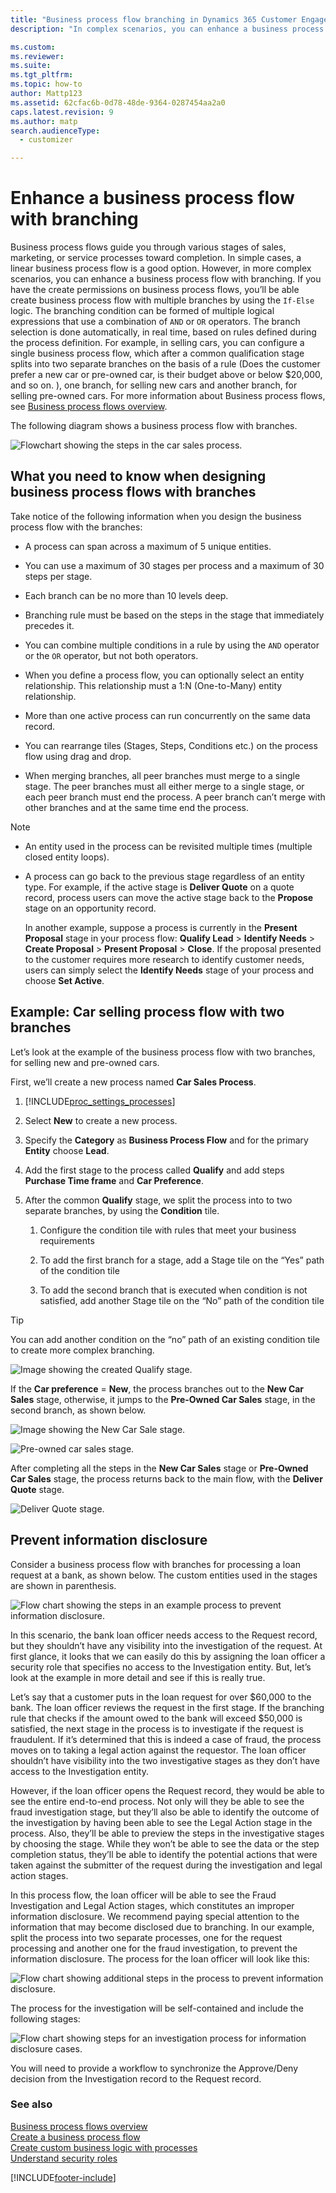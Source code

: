 ```yaml
---
title: "Business process flow branching in Dynamics 365 Customer Engagement (on-premises)"
description: "In complex scenarios, you can enhance a business process flow with branching. This page walks you through an example for designing a flow with branches."

ms.custom: 
ms.reviewer: 
ms.suite: 
ms.tgt_pltfrm: 
ms.topic: how-to
author: Mattp123
ms.assetid: 62cfac6b-0d78-48de-9364-0287454aa2a0
caps.latest.revision: 9
ms.author: matp
search.audienceType: 
  - customizer

---
```

# Enhance a business process flow with branching



Business process flows guide you through various stages of sales, marketing, or service processes toward completion. In simple cases, a linear business process flow is a good option. However, in more complex scenarios, you can enhance a business process flow with branching. If you have the create permissions on business process flows, you’ll be able create business process flow with multiple branches by using the `If-Else` logic. The branching condition can be formed of multiple logical expressions that use a combination of `AND` or `OR` operators. The branch selection is done automatically, in real time, based on rules defined during the process definition. For example, in selling cars, you can configure a single business process flow, which after a common qualification stage splits into two separate branches on the basis of a rule (Does the customer prefer a new car or pre-owned car, is their budget above or below $20,000, and so on. ), one branch, for selling new cars and another branch, for selling pre-owned cars. For more information about Business process flows, see [Business process flows overview](../customize/business-process-flows-overview.md).  
  
 The following diagram shows a business process flow with branches.  
  
 ![Flowchart showing the steps in the car sales process.](../customize/media/example-car-sales-flow-chart.png "Flowchart showing the steps in the car sales process")  
  
<a name="Points"></a>   
## What you need to know when designing business process flows with branches  
 Take notice of the following information when you design the business process flow with the branches:  
  
-   A process can span across a maximum of 5 unique entities.  
  
-   You can use a maximum of 30 stages per process and a maximum of 30 steps per stage.  
  
-   Each branch can be no more than 10 levels deep.  
  
-   Branching rule must be based on the steps in the stage that immediately precedes it.  
  
-   You can combine multiple conditions in a rule by using the `AND` operator or the `OR` operator, but not both operators.  
  
-   When you define a process flow, you can optionally select an entity relationship. This relationship must a 1:N (One-to-Many) entity relationship.  
  
-   More than one active process can run concurrently on the same data record.  
  
-   You can rearrange tiles (Stages, Steps, Conditions etc.) on the process flow  using drag and drop.  
  
-   When merging branches, all peer branches must merge to a single stage. The peer branches must all either merge to a single stage, or each peer branch must end the process. A peer branch can’t merge with other branches and at the same time end the process.  
  
> [!NOTE]
> - An entity used in the process can be revisited multiple times (multiple closed entity loops).  
> - A process can go back to the previous stage regardless of an entity type. For example, if the active stage is **Deliver Quote** on a quote record, process users can move the active stage back to the **Propose** stage on an opportunity record.  
>   
>   In another example, suppose a process is currently in the **Present Proposal** stage in your process flow: **Qualify Lead** > **Identify Needs** > **Create Proposal** > **Present Proposal** > **Close**. If the proposal presented to the customer requires more research to identify customer needs, users can simply select the **Identify Needs** stage of your process and choose **Set Active**.  
  
<a name="CarSelling365"></a>   
## Example: Car selling process flow with two branches 
 Let’s look at the example of the business process flow with two branches, for selling new and pre-owned cars.  
  
 First, we’ll create a new process named **Car Sales Process**.  
  
1. [!INCLUDE[proc_settings_processes](../includes/proc-settings-processes.md)]  
  
2. Select **New** to create a new process.  
  
3. Specify the **Category** as **Business Process Flow** and for the primary **Entity** choose **Lead**.  
  
4. Add the first stage to the process called **Qualify** and add steps **Purchase Time frame** and **Car Preference**.  
  
5. After the common **Qualify** stage, we split the process into to two separate branches, by using the **Condition** tile.  
  
   1.  Configure the condition tile with rules that meet your business requirements  
  
   2.  To add the first branch for a stage, add a Stage tile on the “Yes” path of the condition tile  
  
   3.  To add the second branch that is executed when condition is not satisfied, add another Stage tile on the “No” path of the condition tile  
  
> [!TIP]
>  You can add another condition on the “no” path of an existing condition tile to create more complex branching.  
  
 ![Image showing the created Qualify stage.](../customize/media/example-car-sales-qualify-stage.JPG "Image showing the created Qualify stage")  
  
 If the **Car preference** = **New**, the process branches out to the **New Car Sales** stage, otherwise, it jumps to the **Pre-Owned Car Sales** stage, in the second branch, as shown below.  
  
 ![Image showing the New Car Sale stage.](../customize/media/example-car-sales-new-stage-1.JPG "Image showing the New Car Sale stage")  
  
 ![Pre&#45;owned car sales stage.](../customize/media/example-car-sales-pre-owned-stage.JPG "Pre-owned car sales stage")  
  
 After completing all the steps in the **New Car Sales** stage or **Pre-Owned Car Sales** stage, the process returns back to the main flow, with the **Deliver Quote** stage.  
  
 ![Deliver Quote stage.](../customize/media/example-car-sales-deliver-quote-stage.JPG "Deliver Quote stage")  
  
<a name="PreventInformation"></a>   
## Prevent information disclosure  
 Consider a business process flow with branches for processing a loan request at a bank, as shown below. The custom entities used in the stages are shown in parenthesis.  
  
 ![Flow chart showing the steps in an example process to prevent information disclosure.](../customize/media/example-car-sales-flow-chart-process-prevent-information-disclosure.png "Flow chart showing the steps in an example process to prevent information disclosure")  
  
 In this scenario, the bank loan officer needs access to the Request record, but they shouldn’t have any visibility into the investigation of the request. At first glance, it looks that we can easily do this by assigning the loan officer a security role that specifies no access to the Investigation entity. But, let’s look at the example in more detail and see if this is really true.  
  
 Let’s say that a customer puts in the loan request for over $60,000 to the bank. The loan officer reviews the request in the first stage. If the branching rule that checks if the amount owed to the bank will exceed $50,000 is satisfied, the next stage in the process is to investigate if the request is fraudulent. If it’s determined that this is indeed a case of fraud, the process moves on to taking a legal action against the requestor. The loan officer shouldn’t have visibility into the two investigative stages as they don’t have access to the Investigation entity.  
  
 However, if the loan officer opens the Request record, they would be able to see the entire end-to-end process. Not only will they be able to see the fraud investigation stage, but they’ll also be able to identify the outcome of the investigation by having been able to see the Legal Action stage in the process. Also, they’ll be able to preview the steps in the investigative stages by choosing the stage. While they won’t be able to see the data or the step completion status, they’ll be able to identify the potential actions that were taken against the submitter of the request during the investigation and legal action stages.  
  
 In this process flow, the loan officer will be able to see the Fraud Investigation and Legal Action stages, which constitutes an improper information disclosure. We recommend paying special attention to the information that may become disclosed due to branching. In our example, split the process into two separate processes, one for the request processing and another one for the fraud investigation, to prevent the information disclosure. The process for the loan officer will look like this:  
  
 ![Flow chart showing additional steps in the process to prevent information disclosure.](../customize/media/example-car-sales-flow-chart-additional-steps-prevent-information-disclosure.png "Flow chart showing additional steps in the process to prevent information disclosure")  
  
 The process for the investigation will be self-contained and include the following stages:  
  
 ![Flow chart showing steps for an investigation process for information disclosure cases.](../customize/media/example-car-sales-flow-chart-investigation-information-disclosure-case.png "Flow chart showing steps for an investigation process for information disclosure cases")  
  
 You will need to provide a workflow to synchronize the Approve/Deny decision from the Investigation record to the Request record.  
  
### See also  
 [Business process flows overview](../customize/business-process-flows-overview.md)   
 [Create a business process flow](../customize/create-business-process-flow.md)   
 [Create custom business logic with processes](../customize/guide-staff-through-common-tasks-processes.md)   
 [Understand security roles](../admin/security-roles-privileges.md)


[!INCLUDE[footer-include](../../../includes/footer-banner.md)]

